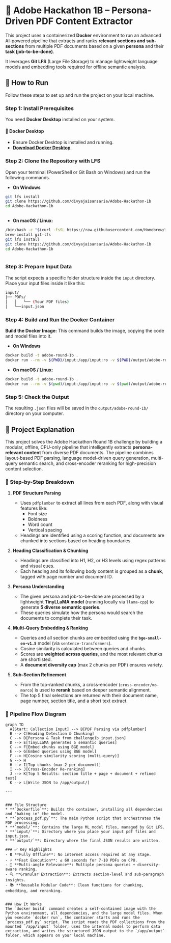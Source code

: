 # 📄 Adobe Hackathon 1B – Persona-Driven PDF Content Extractor

This project uses a containerized **Docker** environment to run an advanced AI-powered pipeline that extracts and ranks **relevant sections and sub-sections** from multiple PDF documents based on a given **persona** and their **task (job-to-be-done)**.

It leverages **Git LFS** (Large File Storage) to manage lightweight language models and embedding tools required for offline semantic analysis.

## 🚀 How to Run

Follow these steps to set up and run the project on your local machine.

### Step 1: Install Prerequisites

You need **Docker Desktop** installed on your system.

#### 🐳 Docker Desktop
* Ensure Docker Desktop is installed and running.
* **[Download Docker Desktop](https://www.docker.com/products/docker-desktop/)**

### Step 2: Clone the Repository with LFS

Open your terminal (PowerShell or Git Bash on Windows) and run the following commands.

- **On Windows**
```bash
git lfs install
git clone https://github.com/divyajaisansaria/Adobe-Hackathon-1b
cd Adobe-Hackathon-1b
    
```

- **On macOS / Linux:**
```bash
/bin/bash -c "$(curl -fsSL https://raw.githubusercontent.com/Homebrew/install/HEAD/install.sh)"
brew install git-lfs
git lfs install
git clone https://github.com/divyajaisansaria/Adobe-Hackathon-1b
cd Adobe-Hackathon-1b
    
```   

### Step 3: Prepare Input Data

The script expects a specific folder structure inside the `input` directory. Place your input files inside it like this:

```bash
input/
├── PDFs/
│   │   └── (Your PDF files)
│   └──input.json
```

### Step 4: Build and Run the Docker Container

**Build the Docker Image:**
This command builds the image, copying the code and model files into it.
- **On Windows**
```bash
docker build -t adobe-round-1b .
docker run --rm -v ${PWD}/input:/app/input:ro -v ${PWD}/output/adobe-round-1b/:/app/output --network none adobe-round-1b

```

- **On macOS / Linux:**
```bash
docker build -t adobe-round-1b .
docker run --rm -v $(pwd)/input:/app/input:ro -v $(pwd)/output/adobe-round-1b/:/app/output --network none adobe-round-1b

```

### Step 5: Check the Output

The resulting `.json` files will be saved in the `output/adobe-round-1b/` directory on your computer.

## 🧠 Project Explanation
This project solves the Adobe Hackathon Round 1B challenge by building a modular, offline, CPU-only pipeline that intelligently extracts **persona-relevant content** from diverse PDF documents. The pipeline combines layout-based PDF parsing, language model-driven query generation, multi-query semantic search, and cross-encoder reranking for high-precision content selection.

### 🧩 Step-by-Step Breakdown

1. **PDF Structure Parsing**
   - Uses `pdfplumber` to extract all lines from each PDF, along with visual features like:
     - Font size
     - Boldness
     - Word count
     - Vertical spacing
   - Headings are identified using a scoring function, and documents are chunked into sections based on heading boundaries.

2. **Heading Classification & Chunking**
   - Headings are classified into H1, H2, or H3 levels using regex patterns and visual cues.
   - Each heading and its following body content is grouped as a **chunk**, tagged with page number and document ID.

3. **Persona Understanding**
   - The given persona and job-to-be-done are processed by a lightweight **TinyLLaMA model** (running locally via `llama-cpp`) to generate **5 diverse semantic queries**.
   - These queries simulate how the persona would search the documents to complete their task.

4. **Multi-Query Embedding & Ranking**
   - Queries and all section chunks are embedded using the **`bge-small-en-v1.5`** model (via `sentence-transformers`).
   - Cosine similarity is calculated between queries and chunks.
   - Scores are **weighted across queries**, and the most relevant chunks are shortlisted.
   - A **document diversity cap** (max 2 chunks per PDF) ensures variety.

5. **Sub-Section Refinement**
   - From the top-ranked chunks, a cross-encoder (`cross-encoder/ms-marco`) is used to **rerank** based on deeper semantic alignment.
   - The top 5 final selections are returned with their document name, page number, section title, and a short text extract.

### 🧭 Pipeline Flow Diagram

```mermaid
graph TD
  A[Start: Collection Input] --> B[PDF Parsing via pdfplumber]
  B --> C[Heading Detection & Chunking]
  C --> D[Persona & Task from challenge1b_input.json]
  D --> E[TinyLLaMA generates 5 semantic queries]
  C --> F[Embed chunks using BGE model]
  E --> G[Embed queries using BGE model]
  F --> H[Cosine similarity scoring (multi-query)]
  G --> H
  H --> I[Top chunks (max 2 per document)]
  I --> J[Cross-Encoder Re-ranking]
  J --> K[Top 5 Results: section title + page + document + refined text]
  K --> L[Write JSON to /app/output/]

---


### File Structure
* **`Dockerfile`**: Builds the container, installing all dependencies and "baking in" the model.
* **`process_pdf.py`**: The main Python script that orchestrates the PDF processing.
* **`model/`**: Contains the large ML model files, managed by Git LFS.
* **`input/`**: Directory where you place your input pdf files and input.json.
* **`output/`**: Directory where the final JSON results are written.
  
### ✅ Key Highlights
- 🔒 **Fully Offline**: No internet access required at any stage.
- ⚡ **Fast Execution**: ≤ 60 seconds for 7-10 PDFs on CPU.
- 🧠 **Multi-angle Relevance**: Multiple persona queries + diversity-aware ranking.
- 🔍 **Granular Extraction**: Extracts section-level and sub-paragraph insights.
- 📚 **Reusable Modular Code**: Clean functions for chunking, embedding, and reranking.


### How It Works
The `docker build` command creates a self-contained image with the Python environment, all dependencies, and the large model files. When you execute `docker run`, the container starts and runs the `process_pdf.py` script. The script reads the PDF collections from the mounted `/app/input` folder, uses the internal model to perform data extraction, and writes the structured JSON output to the `/app/output` folder, which appears on your local machine.
